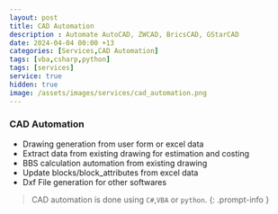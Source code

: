 ```yaml
---
layout: post
title: CAD Automation
description : Automate AutoCAD, ZWCAD, BricsCAD, GStarCAD
date: 2024-04-04 00:00 +13
categories: [Services,CAD Automation]
tags: [vba,csharp,python]
tags: [services]
service: true
hidden: true
image: /assets/images/services/cad_automation.png
---
```


### CAD Automation
- Drawing generation from user form or excel data 
- Extract data from existing drawing for estimation and costing
- BBS calculation automation from existing drawing
- Update blocks/block_attributes from excel data
- Dxf File generation for other softwares

<!-- markdownlint-capture -->
<!-- markdownlint-disable -->
> CAD automation is done using  `C#`,`VBA` or `python`.
{: .prompt-info }
<!-- markdownlint-restore -->
